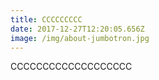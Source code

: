 ```yaml
---
title: CCCCCCCCC
date: 2017-12-27T12:20:05.656Z
image: /img/about-jumbotron.jpg
---
```

CCCCCCCCCCCCCCCCCCC
